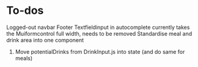 # To-dos

Logged-out navbar
Footer
Textfieldinput in autocomplete currently takes the Muiformcontrol full width, needs to be removed
Standardise meal and drink area into one component

1) Move potentialDrinks from DrinkInput.js into state (and do same for meals)
